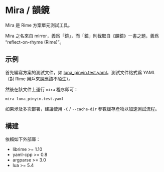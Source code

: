 # Mira / 韻鏡

Mira 是 Rime 方案單元測試工具。

Mira 之名來自 mirror，義爲「鏡」，而「鏡」則截取自《韻鏡》一書之題，義爲 “reflect-on-rhyme (Rime)”。

## 示例

首先編寫方案的測試文件，如 [luna_pinyin.test.yaml](https://github.com/rimeinn/mira/blob/master/examples/luna_pinyin.test.yaml)。測試文件格式爲 YAML（對 Rime 用戶來說應該不陌生）。

然後在該文件上運行 `mira` 程序即可：

```
mira luna_pinyin.test.yaml
```

如果涉及多次部署，建議使用 `-C` / `--cache-dir` 參數緩存產物以加速測試流程。

## 構建

依賴如下外部庫：

- librime >= 1.10
- yaml-cpp >= 0.8
- argparse >= 3.0
- lua >= 5.4
